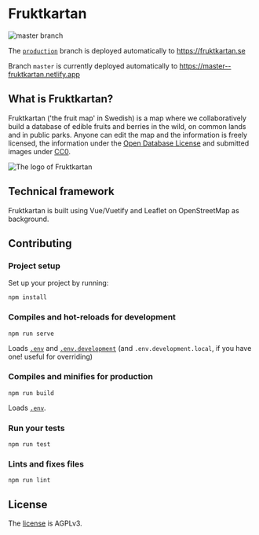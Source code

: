 # Fruktkartan

<img src="https://github.com/fruktkartan/fruktkartan/workflows/Build/badge.svg?branch=master" title="master branch" />

The [`production`](https://github.com/fruktkartan/fruktkartan/tree/production)
branch is deployed automatically to https://fruktkartan.se

Branch `master` is currently deployed automatically to https://master--fruktkartan.netlify.app

## What is Fruktkartan?

Fruktkartan ('the fruit map' in Swedish) is a map where we collaboratively
build a database of edible fruits and berries in the wild, on common lands and
in public parks. Anyone can edit the map and the information is freely
licensed, the information under the [Open Database License](https://opendatacommons.org/licenses/odbl/summary/)
and submitted images under [CC0](https://creativecommons.org/publicdomain/zero/1.0/deed.sv).

![The logo of Fruktkartan](/public/og-f.png)

## Technical framework

Fruktkartan is built using Vue/Vuetify and Leaflet on OpenStreetMap as background. 

## Contributing

### Project setup

Set up your project by running:
```
npm install
```

### Compiles and hot-reloads for development
```
npm run serve
```

Loads [`.env`](.env) and [`.env.development`](.env.development) (and
`.env.development.local`, if you have one! useful for overriding)

### Compiles and minifies for production
```
npm run build
```

Loads [`.env`](.env).

### Run your tests
```
npm run test
```

### Lints and fixes files
```
npm run lint
```

## License

The [license](LICENSE) is AGPLv3.
